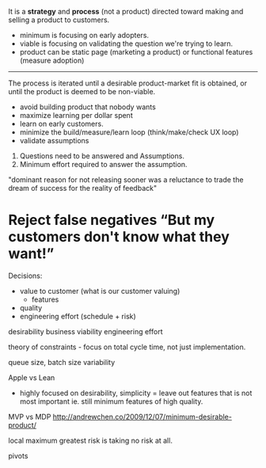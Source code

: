 It is a **strategy** and **process** (not a product) directed toward making and selling a product to customers.
- minimum is focusing on early adopters.
- viable is focusing on validating the question we're trying to learn.
- product can be static page (marketing a product) or functional features (measure adoption)
----------
The process is iterated until a desirable product-market fit is obtained, or until the product is deemed to be non-viable.

- avoid building product that nobody wants
- maximize learning per dollar spent
- learn on early customers.
- minimize the build/measure/learn loop (think/make/check UX loop)
- validate assumptions

1. Questions need to be answered and Assumptions.
2. Minimum effort required to answer the assumption.

"dominant reason for not releasing sooner was a reluctance to trade the dream of success for the reality of feedback"

Reject false negatives
“But my customers don't know what they want!”
===================================================================

Decisions:
- value to customer (what is our customer valuing)
  - features
- quality
- engineering effort (schedule + risk)


desirability
business viability
engineering effort

theory of constraints - focus on total cycle time, not just implementation.

queue size, batch size
variability

Apple vs Lean
- highly focused on desirability, simplicity = leave out features that is not most important
  ie. still minimum features of high quality.

MVP vs MDP
http://andrewchen.co/2009/12/07/minimum-desirable-product/

local maximum
greatest risk is taking no risk at all.

pivots
